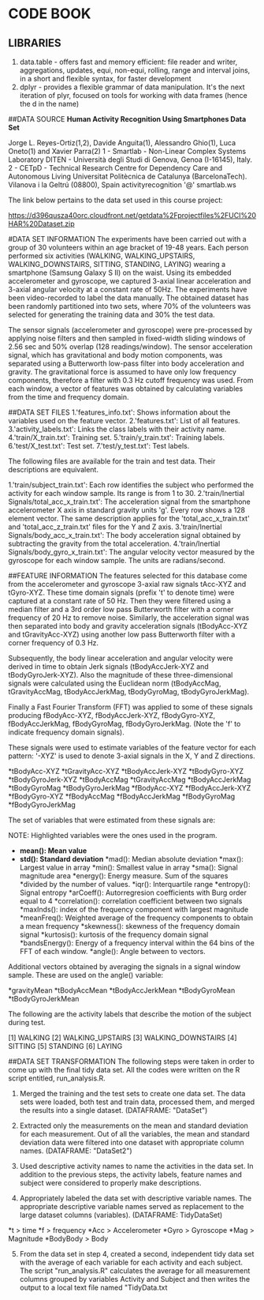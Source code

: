 # **CODE BOOK**

## LIBRARIES
1. data.table - offers fast and memory efficient: file reader and writer, aggregations, updates, equi, non-equi, rolling, range and interval joins, in a short and flexible syntax, for faster development
2. dplyr - provides a flexible grammar of data manipulation. It's the next iteration of plyr, focused on tools for working with data frames (hence the d in the name)

##DATA SOURCE
**Human Activity Recognition Using Smartphones Data Set**

Jorge L. Reyes-Ortiz(1,2), Davide Anguita(1), Alessandro Ghio(1), Luca Oneto(1) and Xavier Parra(2) 1 - Smartlab - Non-Linear Complex Systems Laboratory DITEN - Università degli Studi di Genova, Genoa (I-16145), Italy. 2 - CETpD - Technical Research Centre for Dependency Care and Autonomous Living Universitat Politècnica de Catalunya (BarcelonaTech). Vilanova i la Geltrú (08800), Spain activityrecognition '@' smartlab.ws

The link below pertains to the data set used in this course project:

https://d396qusza40orc.cloudfront.net/getdata%2Fprojectfiles%2FUCI%20HAR%20Dataset.zip

#DATA SET INFORMATION
The experiments have been carried out with a group of 30 volunteers within an age bracket of 19-48 years. Each person performed six activities (WALKING, WALKING_UPSTAIRS, WALKING_DOWNSTAIRS, SITTING, STANDING, LAYING) wearing a smartphone (Samsung Galaxy S II) on the waist. Using its embedded accelerometer and gyroscope, we captured 3-axial linear acceleration and 3-axial angular velocity at a constant rate of 50Hz. The experiments have been video-recorded to label the data manually. The obtained dataset has been randomly partitioned into two sets, where 70% of the volunteers was selected for generating the training data and 30% the test data.

The sensor signals (accelerometer and gyroscope) were pre-processed by applying noise filters and then sampled in fixed-width sliding windows of 2.56 sec and 50% overlap (128 readings/window). The sensor acceleration signal, which has gravitational and body motion components, was separated using a Butterworth low-pass filter into body acceleration and gravity. The gravitational force is assumed to have only low frequency components, therefore a filter with 0.3 Hz cutoff frequency was used. From each window, a vector of features was obtained by calculating variables from the time and frequency domain.

##DATA SET FILES
1.'features_info.txt': Shows information about the variables used on the feature vector.
2.'features.txt': List of all features.
3.'activity_labels.txt': Links the class labels with their activity name.
4.'train/X_train.txt': Training set.
5.'train/y_train.txt': Training labels.
6.'test/X_test.txt': Test set.
7.'test/y_test.txt': Test labels.

The following files are available for the train and test data. Their descriptions are equivalent.

1.'train/subject_train.txt': Each row identifies the subject who performed the activity for each window sample. Its range is from 1 to 30.
2.'train/Inertial Signals/total_acc_x_train.txt': The acceleration signal from the smartphone accelerometer X axis in standard gravity units 'g'. Every row shows a 128 element vector. The same description applies for the 'total_acc_x_train.txt' and 'total_acc_z_train.txt' files for the Y and Z axis.
3.'train/Inertial Signals/body_acc_x_train.txt': The body acceleration signal obtained by subtracting the gravity from the total acceleration.
4.'train/Inertial Signals/body_gyro_x_train.txt': The angular velocity vector measured by the gyroscope for each window sample. The units are radians/second.

##FEATURE INFORMATION
The features selected for this database come from the accelerometer and gyroscope 3-axial raw signals tAcc-XYZ and tGyro-XYZ. These time domain signals (prefix 't' to denote time) were captured at a constant rate of 50 Hz. Then they were filtered using a median filter and a 3rd order low pass Butterworth filter with a corner frequency of 20 Hz to remove noise. Similarly, the acceleration signal was then separated into body and gravity acceleration signals (tBodyAcc-XYZ and tGravityAcc-XYZ) using another low pass Butterworth filter with a corner frequency of 0.3 Hz.

Subsequently, the body linear acceleration and angular velocity were derived in time to obtain Jerk signals (tBodyAccJerk-XYZ and tBodyGyroJerk-XYZ). Also the magnitude of these three-dimensional signals were calculated using the Euclidean norm (tBodyAccMag, tGravityAccMag, tBodyAccJerkMag, tBodyGyroMag, tBodyGyroJerkMag).

Finally a Fast Fourier Transform (FFT) was applied to some of these signals producing fBodyAcc-XYZ, fBodyAccJerk-XYZ, fBodyGyro-XYZ, fBodyAccJerkMag, fBodyGyroMag, fBodyGyroJerkMag. (Note the 'f' to indicate frequency domain signals).

These signals were used to estimate variables of the feature vector for each pattern:
'-XYZ' is used to denote 3-axial signals in the X, Y and Z directions.

*tBodyAcc-XYZ
*tGravityAcc-XYZ
*tBodyAccJerk-XYZ
*tBodyGyro-XYZ
*tBodyGyroJerk-XYZ
*tBodyAccMag
*tGravityAccMag
*tBodyAccJerkMag
*tBodyGyroMag
*tBodyGyroJerkMag
*fBodyAcc-XYZ
*fBodyAccJerk-XYZ
*fBodyGyro-XYZ
*fBodyAccMag
*fBodyAccJerkMag
*fBodyGyroMag
*fBodyGyroJerkMag

The set of variables that were estimated from these signals are:

NOTE: Highlighted variables were the ones used in the program.

* **mean(): Mean value**
* **std(): Standard deviation**
*mad(): Median absolute deviation
*max(): Largest value in array
*min(): Smallest value in array
*sma(): Signal magnitude area
*energy(): Energy measure. Sum of the squares *divided by the number of values.
*iqr(): Interquartile range
*entropy(): Signal entropy
*arCoeff(): Autorregresion coefficients with Burg order equal to 4
*correlation(): correlation coefficient between two signals
*maxInds(): index of the frequency component with largest magnitude
*meanFreq(): Weighted average of the frequency components to obtain a mean frequency
*skewness(): skewness of the frequency domain signal
*kurtosis(): kurtosis of the frequency domain signal
*bandsEnergy(): Energy of a frequency interval within the 64 bins of the FFT of each window.
*angle(): Angle between to vectors.

Additional vectors obtained by averaging the signals in a signal window sample. These are used on the angle() variable:

*gravityMean
*tBodyAccMean
*tBodyAccJerkMean
*tBodyGyroMean
*tBodyGyroJerkMean

The following are the activity labels that describe the motion of the subject during test.

[1] WALKING
[2] WALKING_UPSTAIRS
[3] WALKING_DOWNSTAIRS
[4] SITTING
[5] STANDING
[6] LAYING

##DATA SET TRANSFORMATION
The following steps were taken in order to come up with the final tidy data set. All the codes were written on the R script entitled, run_analysis.R.

1. Merged the training and the test sets to create one data set. The data sets were loaded, both test and train data, processed them, and merged the results into a single dataset. (DATAFRAME: "DataSet")

2. Extracted only the measurements on the mean and standard deviation for each measurement. Out of all the variables, the mean and standard deviation data were filtered into one dataset with appropriate column names. (DATAFRAME: "DataSet2")

3. Used descriptive activity names to name the activities in the data set. In addition to the previous steps, the activity labels, feature names and subject were considered to properly make descriptions.

4. Appropriately labeled the data set with descriptive variable names. The appropriate descriptive variable names served as replacement to the large dataset columns (variables). (DATAFRAME: TidyDataSet)

*t > time
*f > frequency
*Acc > Accelerometer
*Gyro > Gyroscope
*Mag > Magnitude
*BodyBody > Body

5. From the data set in step 4, created a second, independent tidy data set with the average of each variable for each activity and each subject. The script "run_analysis.R" calculates the average for all measurement columns grouped by variables Activity and Subject and then writes the output to a local text file named "TidyData.txt